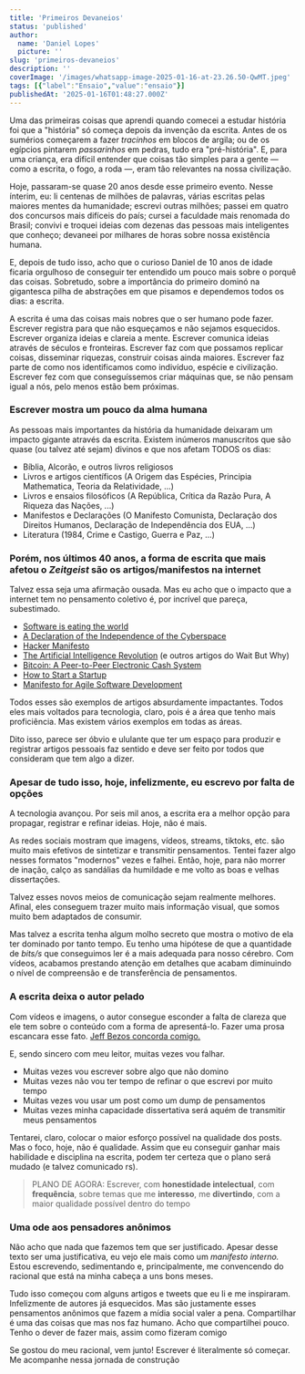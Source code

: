 ```yaml
---
title: 'Primeiros Devaneios'
status: 'published'
author:
  name: 'Daniel Lopes'
  picture: ''
slug: 'primeiros-devaneios'
description: ''
coverImage: '/images/whatsapp-image-2025-01-16-at-23.26.50-QwMT.jpeg'
tags: [{"label":"Ensaio","value":"ensaio"}]
publishedAt: '2025-01-16T01:48:27.000Z'
---
```


Uma das primeiras coisas que aprendi quando comecei a estudar história foi que a "história" só começa depois da invenção da escrita. Antes de os sumérios começarem a fazer *tracinhos* em blocos de argila; ou de os egípcios pintarem *passarinhos* em pedras, tudo era "pré-história". E, para uma criança, era difícil entender que coisas tão simples para a gente — como a escrita, o fogo, a roda —, eram tão relevantes na nossa civilização.

Hoje, passaram-se quase 20 anos desde esse primeiro evento. Nesse ínterim, eu: li centenas de milhões de palavras, várias escritas pelas maiores mentes da humanidade; escrevi outras milhões; passei em quatro dos concursos mais difíceis do país; cursei a faculdade mais renomada do Brasil; convivi e troquei ideias com dezenas das pessoas mais inteligentes que conheço; devaneei por milhares de horas sobre nossa existência humana. 

E, depois de tudo isso, acho que o curioso Daniel de 10 anos de idade ficaria orgulhoso de conseguir ter entendido um pouco mais sobre o porquê das coisas. Sobretudo, sobre a importância do primeiro dominó na gigantesca pilha de abstrações em que pisamos e dependemos todos os dias: a escrita. 

A escrita é uma das coisas mais nobres que o ser humano pode fazer. Escrever registra para que não esqueçamos e não sejamos esquecidos. Escrever organiza ideias e clareia a mente. Escrever comunica ideias através de séculos e fronteiras. Escrever faz com que possamos replicar coisas, disseminar riquezas, construir coisas ainda maiores. Escrever faz parte de como nos identificamos como indivíduo, espécie e civilização. Escrever fez com que conseguíssemos criar máquinas que, se não pensam igual a nós, pelo menos estão bem próximas. 

### Escrever mostra um pouco da alma humana

As pessoas mais importantes da história da humanidade deixaram um impacto gigante através da escrita. Existem inúmeros manuscritos que são quase (ou talvez até sejam) divinos e que nos afetam TODOS os dias:

- Bíblia, Alcorão, e outros livros religiosos
- Livros e artigos científicos (A Origem das Espécies, Principia Mathematica, Teoria da Relatividade, ...)
- Livros e ensaios filosóficos (A República, Crítica da Razão Pura, A Riqueza das Nações, ...)
- Manifestos e Declarações (O Manifesto Comunista, Declaração dos Direitos Humanos, Declaração de Independência dos EUA, ...)
- Literatura (1984, Crime e Castigo, Guerra e Paz, ...)

### **Porém, nos últimos 40 anos, a forma de escrita que mais afetou o *Zeitgeist* são os artigos/manifestos na internet**

Talvez essa seja uma afirmação ousada. Mas eu acho que o impacto que a internet tem no pensamento coletivo é, por incrível que pareça, subestimado.

- [Software is eating the world](https://a16z.com/why-software-is-eating-the-world/)
- [A Declaration of the Independence of the Cyberspace](https://www.eff.org/cyberspace-independence)
- [Hacker Manifesto](http://subsol.c3.hu/subsol_2/contributors0/warktext.html)
- [The Artificial Intelligence Revolution](https://waitbutwhy.com/2015/01/artificial-intelligence-revolution-1.html) (e outros artigos do Wait But Why)
- [Bitcoin: A Peer-to-Peer Electronic Cash System](https://bitcoin.org/bitcoin.pdf)
- [How to Start a Startup](https://paulgraham.com/start.html)
- [Manifesto for Agile Software Development](https://agilemanifesto.org/)

Todos esses são exemplos de artigos absurdamente impactantes. Todos eles mais voltados para tecnologia, claro, pois é a área que tenho mais proficiência. Mas existem vários exemplos em todas as áreas.

Dito isso, parece ser óbvio e ululante que ter um espaço para produzir e registrar artigos pessoais faz sentido e deve ser feito por todos que consideram que tem algo a dizer.

### **Apesar de tudo isso, hoje, infelizmente, eu escrevo por falta de opções**

A tecnologia avançou. Por seis mil anos, a escrita era a melhor opção para propagar, registrar e refinar ideias. Hoje, não é mais.

As redes sociais mostram que imagens, vídeos, streams, tiktoks, etc. são muito mais efetivos de sintetizar e transmitir pensamentos. Tentei fazer algo nesses formatos "modernos" vezes e falhei. Então, hoje, para não morrer de inação, calço as sandálias da humildade e me volto as boas e velhas dissertações.

Talvez esses novos meios de comunicação sejam realmente melhores. Afinal, eles conseguem trazer muito mais informação visual, que somos muito bem adaptados de consumir.

Mas talvez a escrita tenha algum molho secreto que mostra o motivo de ela ter dominado por tanto tempo. Eu tenho uma hipótese de que a quantidade de *bits/s* que conseguimos ler é a mais adequada para nosso cérebro. Com vídeos, acabamos prestando atenção em detalhes que acabam diminuindo o nível de compreensão e de transferência de pensamentos.

### **A escrita deixa o autor pelado**

Com vídeos e imagens, o autor consegue esconder a falta de clareza que ele tem sobre o conteúdo com a forma de apresentá-lo. Fazer uma prosa escancara esse fato. [Jeff Bezos concorda comigo.](https://www.sixpagermemo.com/blog/jeff-bezos-lex-fridman-six-page-memo)

E, sendo sincero com meu leitor, muitas vezes vou falhar.

- Muitas vezes vou escrever sobre algo que não domino
- Muitas vezes não vou ter tempo de refinar o que escrevi por muito tempo
- Muitas vezes vou usar um post como um dump de pensamentos
- Muitas vezes minha capacidade dissertativa será aquém de transmitir meus pensamentos

Tentarei, claro, colocar o maior esforço possível na qualidade dos posts. Mas o foco, hoje, não é qualidade. Assim que eu conseguir ganhar mais habilidade e disciplina na escrita, podem ter certeza que o plano será mudado (e talvez comunicado rs).

> PLANO DE AGORA: Escrever, com **honestidade intelectual**, com **frequência**, sobre temas que me **interesso**, me **divertindo**, com a maior qualidade possível dentro do tempo

### **Uma ode aos pensadores anônimos**

Não acho que nada que fazemos tem que ser justificado. Apesar desse texto ser uma justificativa, eu vejo ele mais como um *manifesto interno.* Estou escrevendo, sedimentando e, principalmente, me convencendo do racional que está na minha cabeça a uns bons meses.

Tudo isso começou com alguns artigos e tweets que eu li e me inspiraram. Infelizmente de autores já esquecidos. Mas são justamente esses pensamentos anônimos que fazem a mídia social valer a pena. Compartilhar é uma das coisas que mas nos faz humano. Acho que compartilhei pouco. Tenho o dever de fazer mais, assim como fizeram comigo

Se gostou do meu racional, vem junto! Escrever é literalmente só começar. Me acompanhe nessa jornada de construção